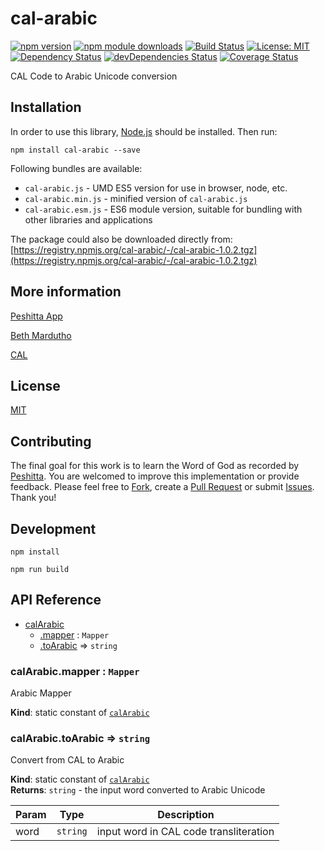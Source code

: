# cal-arabic

[![npm version](https://badge.fury.io/js/cal-arabic.svg)](https://badge.fury.io/js/cal-arabic)
[![npm module downloads](http://img.shields.io/npm/dt/cal-arabic.svg)](https://www.npmjs.org/package/cal-arabic)
[![Build Status](https://travis-ci.org/peshitta/cal-arabic.svg?branch=master)](https://travis-ci.org/peshitta/cal-arabic)
[![License: MIT](https://img.shields.io/badge/License-MIT-yellow.svg)](https://github.com/peshitta/cal-arabic/blob/master/LICENSE)
[![Dependency Status](https://david-dm.org/peshitta/cal-arabic.svg)](https://david-dm.org/peshitta/cal-arabic)
[![devDependencies Status](https://david-dm.org/peshitta/cal-arabic/dev-status.svg)](https://david-dm.org/peshitta/cal-arabic?type=dev)
[![Coverage Status](https://coveralls.io/repos/github/peshitta/cal-arabic/badge.svg?branch=master)](https://coveralls.io/github/peshitta/cal-arabic?branch=master)

CAL Code to Arabic Unicode conversion

## Installation

In order to use this library, [Node.js](https://nodejs.org) should be installed. 
Then run:
```
npm install cal-arabic --save
```

Following bundles are available:
* `cal-arabic.js` - UMD ES5 version for use in browser, node, etc.
* `cal-arabic.min.js` - minified version of `cal-arabic.js`
* `cal-arabic.esm.js` - ES6 module version, suitable for bundling with other 
libraries and applications

The package could also be downloaded directly from:
[https://registry.npmjs.org/cal-arabic/-/cal-arabic-1.0.2.tgz](https://registry.npmjs.org/cal-arabic/-/cal-arabic-1.0.2.tgz)

## More information

[Peshitta App](https://peshitta.github.io)

[Beth Mardutho](https://sedra.bethmardutho.org/about/fonts)

[CAL](http://cal1.cn.huc.edu/searching/fullbrowser.html)

## License

[MIT](https://github.com/peshitta/cal-arabic/blob/master/LICENSE)

## Contributing

The final goal for this work is to learn the Word of God as recorded by
[Peshitta](https://en.wikipedia.org/wiki/Peshitta).
You are welcomed to improve this implementation or provide feedback. Please
feel free to [Fork](https://help.github.com/articles/fork-a-repo/), create a
[Pull Request](https://help.github.com/articles/about-pull-requests/) or
submit [Issues](https://github.com/peshitta/cal-arabic/issues).
Thank you!

## Development

```
npm install
```
```
npm run build
```

## API Reference

* [calArabic](#module_calArabic)
    * [.mapper](#module_calArabic.mapper) : <code>Mapper</code>
    * [.toArabic](#module_calArabic.toArabic) ⇒ <code>string</code>

<a name="module_calArabic.mapper"></a>

### calArabic.mapper : <code>Mapper</code>
Arabic Mapper

**Kind**: static constant of [<code>calArabic</code>](#module_calArabic)  
<a name="module_calArabic.toArabic"></a>

### calArabic.toArabic ⇒ <code>string</code>
Convert from CAL to Arabic

**Kind**: static constant of [<code>calArabic</code>](#module_calArabic)  
**Returns**: <code>string</code> - the input word converted to Arabic Unicode  

| Param | Type | Description |
| --- | --- | --- |
| word | <code>string</code> | input word in CAL code transliteration |

